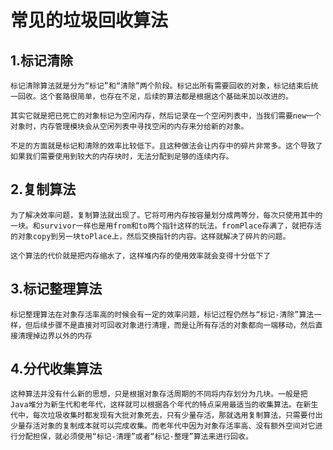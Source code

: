 # 常见的垃圾回收算法
## 1.标记清除
    标记清除算法就是分为“标记”和“清除”两个阶段。标记出所有需要回收的对象，标记结束后统一回收。这个套路很简单，也存在不足，后续的算法都是根据这个基础来加以改进的。

    其实它就是把已死亡的对象标记为空闲内存，然后记录在一个空闲列表中，当我们需要new一个对象时，内存管理模块会从空闲列表中寻找空闲的内存来分给新的对象。

    不足的方面就是标记和清除的效率比较低下。且这种做法会让内存中的碎片非常多。这个导致了如果我们需要使用到较大的内存块时，无法分配到足够的连续内存。

## 2.复制算法 
    为了解决效率问题，复制算法就出现了。它将可用内存按容量划分成两等分，每次只使用其中的一块。和survivor一样也是用from和to两个指针这样的玩法。fromPlace存满了，就把存活的对象copy到另一块toPlace上，然后交换指针的内容。这样就解决了碎片的问题。

    这个算法的代价就是把内存缩水了，这样堆内存的使用效率就会变得十分低下了

## 3.标记整理算法
    标记整理算法在对象存活率高的时候会有一定的效率问题，标记过程仍然与“标记-清除”算法一样，但后续步骤不是直接对可回收对象进行清理，而是让所有存活的对象都向一端移动，然后直接清理掉边界以外的内存

## 4.分代收集算法
    这种算法并没有什么新的思想，只是根据对象存活周期的不同将内存划分为几块。一般是把Java堆分为新生代和老年代，这样就可以根据各个年代的特点采用最适当的收集算法。在新生代中，每次垃圾收集时都发现有大批对象死去，只有少量存活，那就选用复制算法，只需要付出少量存活对象的复制成本就可以完成收集。而老年代中因为对象存活率高、没有额外空间对它进行分配担保，就必须使用“标记-清理”或者“标记-整理”算法来进行回收。